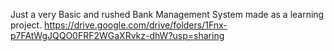 Just a very Basic and rushed Bank Management System made as a learning project.
https://drive.google.com/drive/folders/1Fnx-p7FAtWgJQQO0FRF2WGaXRvkz-dhW?usp=sharing
